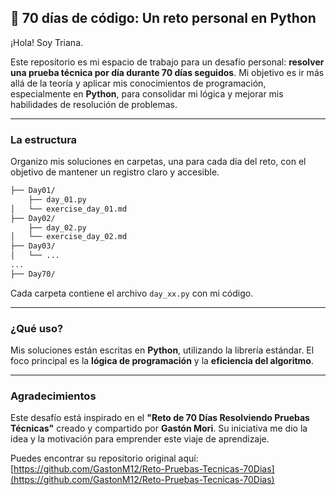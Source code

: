 ## 🐍 70 días de código: Un reto personal en Python

¡Hola\! Soy Triana.

Este repositorio es mi espacio de trabajo para un desafío personal: **resolver una prueba técnica por día durante 70 días seguidos**. Mi objetivo es ir más allá de la teoría y aplicar mis conocimientos de programación, especialmente en **Python**, para consolidar mi lógica y mejorar mis habilidades de resolución de problemas.

-----

### La estructura

Organizo mis soluciones en carpetas, una para cada día del reto, con el objetivo de mantener un registro claro y accesible.

```bash
├── Day01/
    ├── day_01.py
│   └── exercise_day_01.md
├── Day02/
    ├── day_02.py
│   └── exercise_day_02.md
├── Day03/
│   └── ...
...
├── Day70/
```

Cada carpeta contiene el archivo `day_xx.py` con mi código.

-----

### ¿Qué uso?

Mis soluciones están escritas en **Python**, utilizando la librería estándar. El foco principal es la **lógica de programación** y la **eficiencia del algoritmo**.

-----

### Agradecimientos

Este desafío está inspirado en el **"Reto de 70 Días Resolviendo Pruebas Técnicas"** creado y compartido por **Gastón Mori**. Su iniciativa me dio la idea y la motivación para emprender este viaje de aprendizaje.

Puedes encontrar su repositorio original aquí: [https://github.com/GastonM12/Reto-Pruebas-Tecnicas-70Dias](https://github.com/GastonM12/Reto-Pruebas-Tecnicas-70Dias)